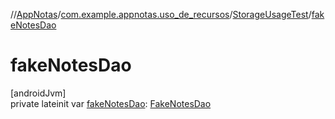 //[AppNotas](../../../index.md)/[com.example.appnotas.uso_de_recursos](../index.md)/[StorageUsageTest](index.md)/[fakeNotesDao](fake-notes-dao.md)

# fakeNotesDao

[androidJvm]\
private lateinit var [fakeNotesDao](fake-notes-dao.md): [FakeNotesDao](../../com.example.appnotas.testHelpers/-fake-notes-dao/index.md)
